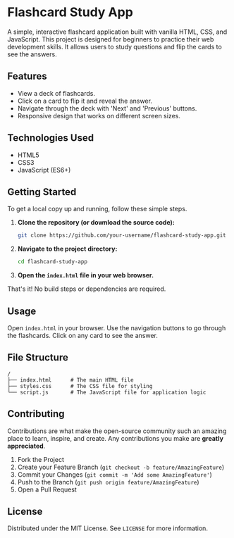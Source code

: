 # Flashcard Study App

A simple, interactive flashcard application built with vanilla HTML, CSS, and JavaScript. This project is designed for beginners to practice their web development skills. It allows users to study questions and flip the cards to see the answers.

## Features

*   View a deck of flashcards.
*   Click on a card to flip it and reveal the answer.
*   Navigate through the deck with 'Next' and 'Previous' buttons.
*   Responsive design that works on different screen sizes.



## Technologies Used

*   HTML5
*   CSS3
*   JavaScript (ES6+)

## Getting Started

To get a local copy up and running, follow these simple steps.

1.  **Clone the repository (or download the source code):**
    ```sh
    git clone https://github.com/your-username/flashcard-study-app.git
    ```
2.  **Navigate to the project directory:**
    ```sh
    cd flashcard-study-app
    ```
3.  **Open the `index.html` file in your web browser.**

That's it! No build steps or dependencies are required.

## Usage

Open `index.html` in your browser. Use the navigation buttons to go through the flashcards. Click on any card to see the answer.

## File Structure

```
/
├── index.html      # The main HTML file
├── styles.css      # The CSS file for styling
└── script.js       # The JavaScript file for application logic
```

## Contributing

Contributions are what make the open-source community such an amazing place to learn, inspire, and create. Any contributions you make are **greatly appreciated**.

1.  Fork the Project
2.  Create your Feature Branch (`git checkout -b feature/AmazingFeature`)
3.  Commit your Changes (`git commit -m 'Add some AmazingFeature'`)
4.  Push to the Branch (`git push origin feature/AmazingFeature`)
5.  Open a Pull Request

## License

Distributed under the MIT License. See `LICENSE` for more information.
